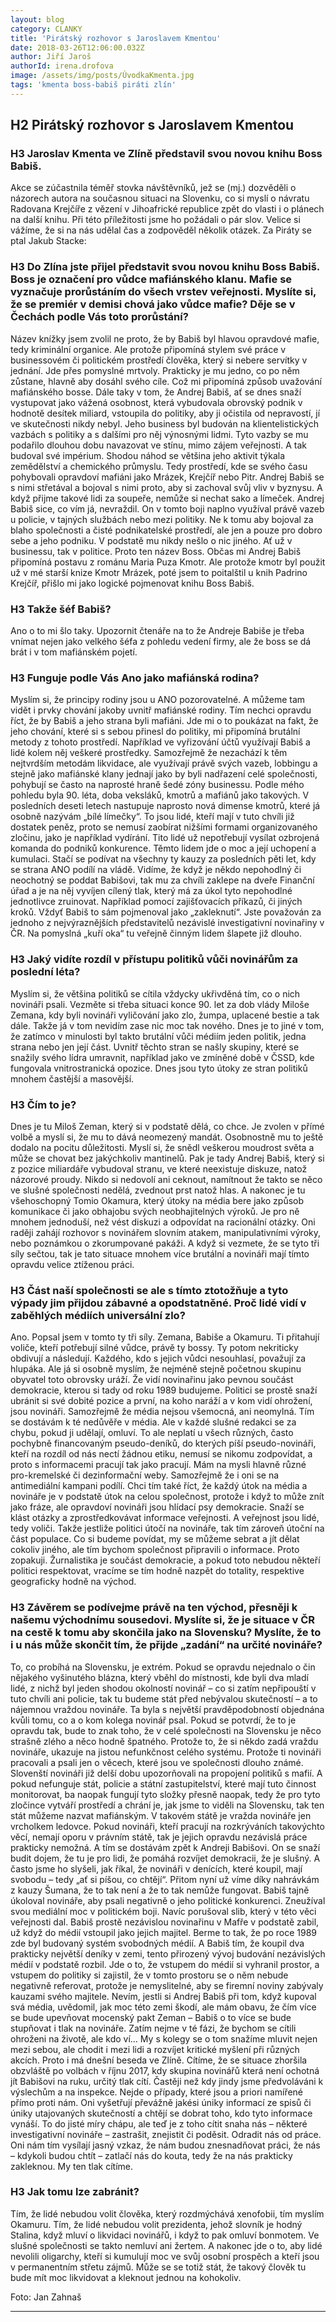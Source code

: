 ```yaml
---
layout: blog
category: CLANKY
title: 'Pirátský rozhovor s Jaroslavem Kmentou'
date: 2018-03-26T12:06:00.032Z
author: Jiří Jaroš
authorId: irena.drofova
image: /assets/img/posts/ÚvodkaKmenta.jpg   
tags: 'kmenta boss-babiš piráti zlín'
---
```

## H2 Pirátský rozhovor s Jaroslavem Kmentou

### H3 Jaroslav Kmenta ve Zlíně představil svou novou knihu Boss Babiš. 
Akce se zúčastnila téměř stovka návštěvníků, jež se (mj.) dozvěděli o názorech autora na současnou situaci na Slovenku, co si myslí o návratu Radovana Krejčíře z vězení v Jihoafrické republice zpět do vlasti i o plánech na další knihu. Při této příležitosti jsme ho požádali o pár slov. Velice si vážíme, že si na nás udělal čas a zodpověděl několik otázek. Za Piráty se ptal Jakub Stacke:

### H3 Do Zlína jste přijel představit svou novou knihu Boss Babiš. Boss je označení pro vůdce mafiánského klanu. Mafie se vyznačuje prorůstáním do všech vrstev veřejnosti. Myslíte si, že se premiér v demisi chová jako vůdce mafie? Děje se v Čechách podle Vás toto prorůstání?

Název knížky jsem zvolil ne proto, že by Babiš byl hlavou opravdové mafie, tedy kriminální organice. Ale protože připomíná stylem své práce v businessovém či politickém prostředí člověka, který si nebere servítky v jednání. Jde přes pomyslné mrtvoly. Prakticky je mu jedno, co po něm zůstane, hlavně aby dosáhl svého cíle. Což mi připomíná způsob uvažování mafiánského bosse. Dále taky v tom, že Andrej Babiš, ať se dnes snaží vystupovat jako vážená osobnost, která vybudovala obrovský podnik v hodnotě desítek miliard, vstoupila do politiky, aby ji očistila od nepravostí, jí ve skutečnosti nikdy nebyl. Jeho business byl budován na klientelistických vazbách s politiky a s dalšími pro něj výnosnými lidmi. Tyto vazby se mu podařilo dlouhou dobu navazovat ve stínu, mimo zájem veřejnosti. A tak budoval své impérium. Shodou náhod se většina jeho aktivit týkala zemědělství a chemického průmyslu. Tedy prostředí, kde se svého času pohybovali opravdoví mafiáni jako Mrázek, Krejčíř nebo Pitr. Andrej Babiš se s nimi střetával a bojoval s nimi proto, aby si zachoval svůj vliv v byznysu. A když přijme takové lidi za soupeře, nemůže si nechat sako a límeček. Andrej Babiš sice, co vím já, nevraždil. On v tomto boji naplno využíval právě vazeb u policie, v tajných službách nebo mezi politiky. Ne k tomu aby bojoval za blaho společnosti a čisté podnikatelské prostředí, ale jen a pouze pro dobro sebe a jeho podniku. V podstatě mu nikdy nešlo o nic jiného. Ať už v businessu, tak v politice. Proto ten název Boss. Občas mi Andrej Babiš připomíná postavu z románu Maria Puza Kmotr. Ale protože kmotr byl použit už v mé starší knize Kmotr Mrázek, poté jsem to poitalštil u knih Padrino Krejčíř, přišlo mi jako logické pojmenovat knihu Boss Babiš.

### H3 Takže šéf Babiš? 

Ano o to mi šlo taky. Upozornit čtenáře na to že Andreje Babiše je třeba vnímat nejen jako velkého šéfa z pohledu vedení firmy, ale že boss se dá brát i v tom mafiánském pojetí. 

### H3 Funguje podle Vás Ano jako mafiánská rodina?

Myslím si, že principy rodiny jsou u ANO pozorovatelné. A můžeme tam vidět i prvky chování jakoby uvnitř mafiánské rodiny. Tím nechci opravdu říct, že by Babiš a jeho strana byli mafiáni. Jde mi o to poukázat na fakt, že jeho chování, které si s sebou přinesl do politiky, mi připomíná brutální metody z tohoto prostředí. Například ve vyřizování účtů využívají Babiš a lidé kolem něj veškeré prostředky. Samozřejmě že nezachází k těm nejtvrdším metodám likvidace, ale využívají právě svých vazeb, lobbingu a stejně jako mafiánské klany jednají jako by byli nadřazení celé společnosti, pohybují se často na naprosté hraně šedé zóny businessu. 
Podle mého pohledu byla 90. léta, doba veksláků, kmotrů a mafiánů jako takových. V posledních deseti letech nastupuje naprosto nová dimense kmotrů, které já osobně nazývám „bílé límečky“. To jsou lidé, kteří mají v tuto chvíli již dostatek peněz, proto se nemusí zaobírat nižšími formami organizovaného zločinu, jako je například vydírání. Tito lidé už nepotřebují vysílat ozbrojená komanda do podniků konkurence. Těmto lidem jde o moc a její uchopení a kumulaci. Stačí se podívat na všechny ty kauzy za posledních pěti let, kdy se strana ANO podílí na vládě. Vidíme, že když je někdo nepohodlný či neochotný se poddat Babišovi, tak mu za chvíli zaklepe na dveře Finanční úřad a je na něj vyvíjen cílený tlak, který má za úkol tyto nepohodlné jednotlivce zruinovat. Například pomocí zajišťovacích příkazů, či jiných kroků. Vždyť Babiš to sám pojmenoval jako „zakleknutí“.
Jste považován za jednoho z nejvýraznějších představitelů nezávislé investigativní novinařiny v ČR. Na pomyslná „kuří oka“ tu veřejně činným lidem šlapete již dlouho.

### H3 Jaký vidíte rozdíl v přístupu politiků vůči novinářům za poslední léta? 

Myslím si, že většina politiků se cítila vždycky ukřivděná tím, co o nich novináři psali. Vezměte si třeba situaci konce 90. let za dob vlády Miloše Zemana, kdy byli novináři vyličování jako zlo, žumpa, uplacené bestie a tak dále. Takže já v tom nevidím zase nic moc tak nového. Dnes je to jiné v tom, že zatímco v minulosti byl takto brutální vůči médiím jeden politik, jedna strana nebo jen její část. Uvnitř těchto stran se našly skupiny, které se snažily svého lídra umravnit, například jako ve zmíněné době v ČSSD, kde fungovala vnitrostranická opozice. Dnes jsou tyto útoky ze stran politiků mnohem častější a masovější. 

### H3 Čím to je?

Dnes je tu Miloš Zeman, který si v podstatě dělá, co chce. Je zvolen v přímé volbě a myslí si, že mu to dává neomezený mandát. Osobnostně mu to ještě dodalo na pocitu důležitosti. Myslí si, že snědl veškerou moudrost světa a může se chovat bez jakýchkoliv mantinelů. Pak je tady Andrej Babiš, který si z pozice miliardáře vybudoval stranu, ve které neexistuje diskuze, natož názorové proudy. Nikdo si nedovolí ani ceknout, namítnout že takto se něco ve slušné společnosti nedělá, zvednout prst natož hlas. A nakonec je tu všehoschopný Tomio Okamura, který útoky na média bere jako způsob komunikace či jako obhajobu svých neobhajitelných výroků. Je pro ně mnohem jednoduší, než vést diskuzi a odpovídat na racionální otázky. Oni raději zahájí rozhovor s novinářem slovním atakem, manipulativními výroky, nebo poznámkou o zkorumpované pakáži. A když si vezmete, že se tyto tři síly sečtou, tak je tato situace mnohem více brutální a novináři mají tímto opravdu velice ztíženou práci. 

### H3 Část naší společnosti se ale s tímto ztotožňuje a tyto výpady jim přijdou zábavné a opodstatněné. Proč lidé vidí v zaběhlých médiích universální zlo? 

Ano. Popsal jsem v tomto ty tři síly. Zemana, Babiše a Okamuru. Ti přitahují voliče, kteří potřebují silné vůdce, právě ty bossy. Ty potom nekriticky obdivují a následují. Každého, kdo s jejich vůdci nesouhlasí, považují za hlupáka. Ale já si osobně myslím, že nejméně stejně početnou skupinu obyvatel toto obrovsky uráží. Že vidí novinařinu jako pevnou součást demokracie, kterou si tady od roku 1989 budujeme. 
Politici se prostě snaží ubránit si své dobité pozice a první, na koho naráží a v kom vidí ohrožení, jsou novináři. Samozřejmě že média nejsou všemocná, ani neomylná. Tím se dostávám k té nedůvěře v média. Ale v každé slušné redakci se za chybu, pokud ji udělají, omluví. To ale neplatí u všech různých, často pochybně financovaným pseudo-deníků, do kterých píší pseudo-novináři, kteří na rozdíl od nás nectí žádnou etiku, nemusí se nikomu zodpovídat, a proto s informacemi pracují tak jako pracují. Mám na mysli hlavně různé pro-kremelské či dezinformační weby. Samozřejmě že i oni se na antimediální kampani podílí. Chci tím také říct, že každý útok na média a novináře je v podstatě útok na celou společnost, protože i když to může znít jako fráze, ale opravdoví novináři jsou hlídací psy demokracie. Snaží se klást otázky a zprostředkovávat informace veřejnosti. A veřejnost jsou lidé, tedy voliči. Takže jestliže politici útočí na novináře, tak tím zároveň útoční na část populace. Co si budeme povídat, my se můžeme sebrat a jít dělat cokoliv jiného, ale tím bychom společnost připravili o informace. Proto zopakuji. Žurnalistika je součást demokracie, a pokud toto nebudou někteří politici respektovat, vracíme se tím hodně nazpět do totality, respektive geograficky hodně na východ. 

### H3 Závěrem se podívejme právě na ten východ, přesněji k našemu východnímu sousedovi. Myslíte si, že je situace v ČR na cestě k tomu aby skončila jako na Slovensku? Myslíte, že to i u nás může skončit tím, že přijde „zadání“ na určité novináře? 

To, co probíhá na Slovensku, je extrém. Pokud se opravdu nejednalo o čin nějakého vyšinutého blázna, který vběhl do místnosti, kde byli dva mladí lidé, z nichž byl jeden shodou okolností novinář – co si zatím nepřipouští v tuto chvíli ani policie, tak tu budeme stát před nebývalou skutečností – a to nájemnou vraždou novináře. Ta byla s největší pravděpodobností objednána kvůli tomu, co a o kom kolega novinář psal. Pokud se potvrdí, že to je opravdu tak, bude to znak toho, že v celé společnosti na Slovensku je něco strašně zlého a něco hodně špatného. Protože to, že si někdo zadá vraždu novináře, ukazuje na jistou nefunkčnost celého systému. Protože ti novináři pracovali a psali jen o věcech, které jsou ve společnosti dlouho známé. Slovenští novináři již delší dobu upozorňovali na propojení politiků s mafií. A pokud nefunguje stát, policie a státní zastupitelství, které mají tuto činnost monitorovat, ba naopak fungují tyto složky přesně naopak, tedy že pro tyto zločince vytváří prostředí a chrání je, jak jsme to viděli na Slovensku, tak ten stát můžeme nazvat mafiánským. V takovém státě je vražda novináře jen vrcholkem ledovce. Pokud novináři, kteří pracují na rozkrýváních takovýchto věcí, nemají oporu v právním státě, tak je jejich opravdu nezávislá práce prakticky nemožná.
A tím se dostávám zpět k Andreji Babišovi. On se snaží budit dojem, že tu je pro lidi, že pomáhá rozvíjet demokracii, že je slušný. A často jsme ho slyšeli, jak říkal, že novináři v denících, které koupil, mají svobodu – tedy „ať si píšou, co chtějí“. Přitom nyní už víme díky nahrávkám z kauzy Šumana, že to tak není a že to tak nemůže fungovat. Babiš tajně úkoloval novináře, aby psali negativně o jeho politické konkurenci. Zneužíval svou mediální moc v politickém boji. Navíc porušoval slib, který v této věci veřejnosti dal. Babiš prostě nezávislou novinařinu v Mafře v podstatě zabil, už když do médií vstoupil jako jejich majitel.
Berme to tak, že po roce 1989 zde byl budovaný systém svobodných médií. A Babiš tím, že koupil dva prakticky největší deníky v zemi, tento přirozený vývoj budování nezávislých médií v podstatě rozbil. Jde o to, že vstupem do médií si vyhranil prostor, a vstupem do politiky si zajistil, že v tomto prostoru se o něm nebude negativně referovat, protože je nemyslitelné, aby se firemní noviny zabývaly kauzami svého majitele. Nevím, jestli si Andrej Babiš při tom, když kupoval svá média, uvědomil, jak moc této zemi škodí, ale mám obavu, že čím více se bude upevňovat mocenský pakt Zeman – Babiš o to více se bude stupňovat i tlak na novináře. Zatím nejme v té fázi, že bychom se cítili ohroženi na životě, ale kdo ví… My s kolegy se o tom snažíme mluvit nejen mezi sebou, ale chodit i mezi lidi a rozvíjet kritické myšlení při různých akcích. Proto i má dnešní beseda ve Zlíně. Cítíme, že se situace zhoršila obzvláště po volbách v říjnu 2017, kdy skupina novinářů která není ochotná jít Babišovi na ruku, určitý tlak cítí. Častěji než kdy jindy jsme předvoláváni k výslechům a na inspekce. Nejde o případy, které jsou a priori namířené přímo proti nám. Oni vyšetřují převážně jakési úniky informací ze spisů či úniky utajovaných skutečností a chtějí se dobrat toho, kdo tyto informace vynáší. To do jisté míry chápu, ale teď je z toho cítit snaha nás – některé investigativní novináře – zastrašit, znejistit či poděsit. Odradit nás od práce.
Oni nám tím vysílají jasný vzkaz, že nám budou znesnadňovat práci, že nás – kdykoli budou chtít – zatlačí nás do kouta, tedy že na nás prakticky zakleknou. My ten tlak cítíme.

### H3 Jak tomu lze zabránit?

Tím, že lidé nebudou volit člověka, který rozdmýchává xenofobii, tím myslím Okamuru. Tím, že lidé nebudou volit prezidenta, jehož slovník je hodný Stalina, když mluví o likvidaci novinářů, i když to pak omluví bonmotem. Ve slušné společnosti se takto nemluví ani žertem. A nakonec jde o to, aby lidé nevolili oligarchy, kteří si kumulují moc ve svůj osobní prospěch a kteří jsou v permanentním střetu zájmů. Může se se totiž stát, že takový člověk tu bude mít moc likvidovat a kleknout jednou na kohokoliv.


Foto: Jan Zahnaš


- - -
